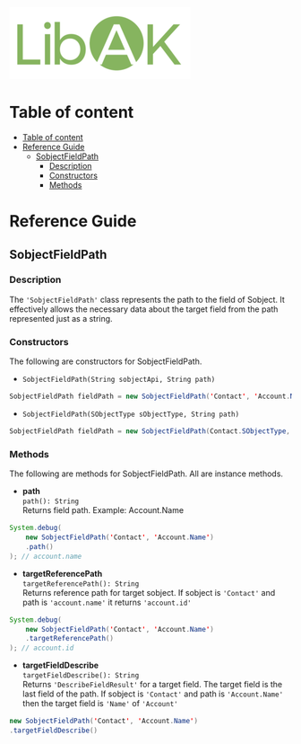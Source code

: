 ![LibAK logo](assets/small_logo.png)

# Table of content

- [Table of content](#table-of-content)
- [Reference Guide](#reference-guide)
  - [SobjectFieldPath](#sobjectfieldpath)
    - [Description](#description)
    - [Constructors](#constructors)
    - [Methods](#methods)

<a name="Reference_Guide">

# Reference Guide

## SobjectFieldPath
<a name="SobjectFieldPath">

### Description
The `'SobjectFieldPath'` class represents the path to the field of Sobject. It effectively allows the necessary data about the target field from the path represented just as a string.

### Constructors
<a name="SobjectFieldPath_Constructors">

The following are constructors for SobjectFieldPath.
- `SobjectFieldPath(String sobjectApi, String path)`
```java
SobjectFieldPath fieldPath = new SobjectFieldPath('Contact', 'Account.Name');
```
- `SobjectFieldPath(SObjectType sObjectType, String path)`
```java
SobjectFieldPath fieldPath = new SobjectFieldPath(Contact.SObjectType, 'Account.Name');
```

### Methods
<a name="SobjectFieldPath_Methods">

The following are methods for SobjectFieldPath. All are instance methods.

- **path** <br>
`path(): String` <br>
Returns field path. Example: Account.Name
```java
System.debug(
    new SobjectFieldPath('Contact', 'Account.Name')
    .path()
); // account.name
```

- **targetReferencePath** <br>
`targetReferencePath(): String` <br>
Returns reference path for target sobject. If sobject is `'Contact'` and path is `'account.name'` it returns `'account.id'`
```java
System.debug(
    new SobjectFieldPath('Contact', 'Account.Name')
    .targetReferencePath()
); // account.id
```

- **targetFieldDescribe** <br>
`targetFieldDescribe(): String` <br>
Returns `'DescribeFieldResult'` for a target field. The target field is the last field of the path. If sobject is `'Contact'` and path is `'Account.Name'` then the target field is `'Name'` of `'Account'`
```java
new SobjectFieldPath('Contact', 'Account.Name')
.targetFieldDescribe()
```